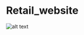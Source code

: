 # Retail_website

![alt text](https://drive.google.com/file/d/1YJO5zb-xDR6GIpYjSR5NkTpEC7CBvN6y/view?usp=drive_link)
